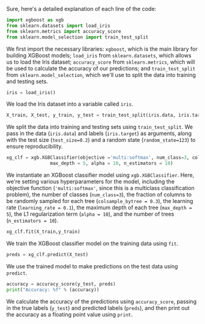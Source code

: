 Sure, here's a detailed explanation of each line of the code:

```python
import xgboost as xgb
from sklearn.datasets import load_iris
from sklearn.metrics import accuracy_score
from sklearn.model_selection import train_test_split
```

We first import the necessary libraries: `xgboost`, which is the main library for building XGBoost models; `load_iris` from `sklearn.datasets`, which allows us to load the Iris dataset; `accuracy_score` from `sklearn.metrics`, which will be used to calculate the accuracy of our predictions; and `train_test_split` from `sklearn.model_selection`, which we'll use to split the data into training and testing sets.

```python
iris = load_iris()
```

We load the Iris dataset into a variable called `iris`.

```python
X_train, X_test, y_train, y_test = train_test_split(iris.data, iris.target, test_size=0.2, random_state=123)
```

We split the data into training and testing sets using `train_test_split`. We pass in the data (`iris.data`) and labels (`iris.target`) as arguments, along with the test size (`test_size=0.2`) and a random state (`random_state=123`) to ensure reproducibility.

```python
xg_clf = xgb.XGBClassifier(objective ='multi:softmax', num_class=3, colsample_bytree = 0.3, learning_rate = 0.1,
                max_depth = 5, alpha = 10, n_estimators = 10)
```

We instantiate an XGBoost classifier model using `xgb.XGBClassifier`. Here, we're setting various hyperparameters for the model, including the objective function (`'multi:softmax'`, since this is a multiclass classification problem), the number of classes (`num_class=3`), the fraction of columns to be randomly sampled for each tree (`colsample_bytree = 0.3`), the learning rate (`learning_rate = 0.1`), the maximum depth of each tree (`max_depth = 5`), the L1 regularization term (`alpha = 10`), and the number of trees (`n_estimators = 10`).

```python
xg_clf.fit(X_train,y_train)
```

We train the XGBoost classifier model on the training data using `fit`.

```python
preds = xg_clf.predict(X_test)
```

We use the trained model to make predictions on the test data using `predict`.

```python
accuracy = accuracy_score(y_test, preds)
print("Accuracy: %f" % (accuracy))
```

We calculate the accuracy of the predictions using `accuracy_score`, passing in the true labels (`y_test`) and predicted labels (`preds`), and then print out the accuracy as a floating point value using `print`.

